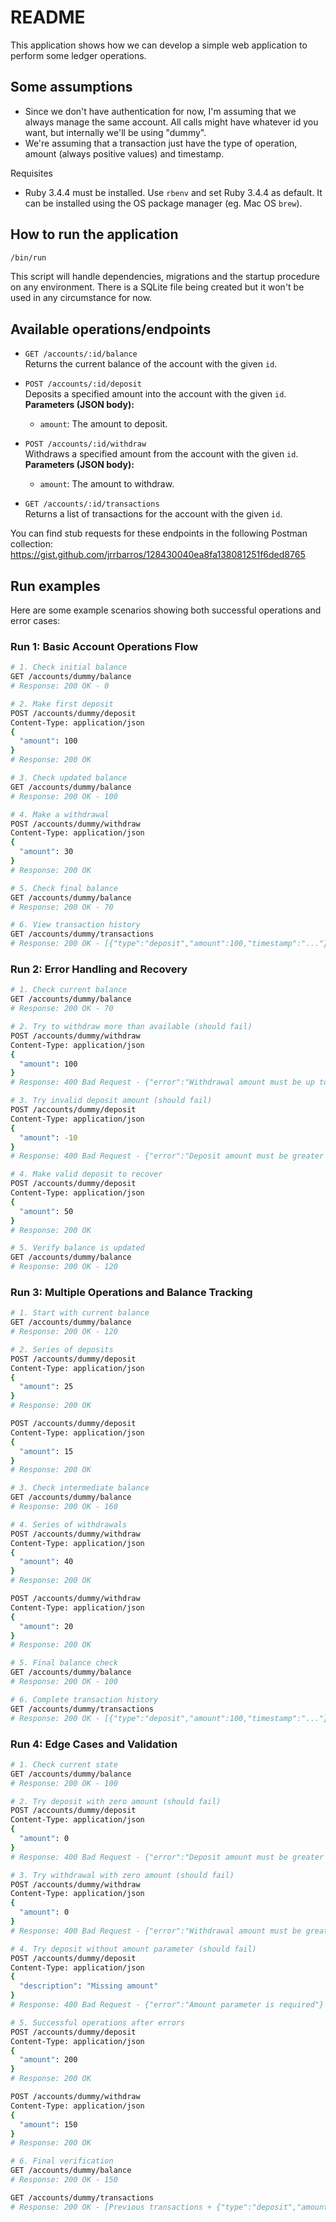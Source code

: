 # README

This application shows how we can develop a simple web application to perform some ledger operations.

## Some assumptions
- Since we don't have authentication for now, I'm assuming that we always manage the same account. All calls might have whatever id you want, but internally we'll be using "dummy".
- We're assuming that a transaction just have the type of operation, amount (always positive values) and timestamp.

Requisites
- Ruby 3.4.4 must be installed. Use ```rbenv``` and set Ruby 3.4.4 as default. It can be installed using the OS package manager (eg. Mac OS ```brew```).

## How to run the application
```bash
/bin/run
```

This script will handle dependencies, migrations and the startup procedure on any environment. There is a SQLite file being created but it won't be used in any circumstance for now.

## Available operations/endpoints
- `GET /accounts/:id/balance`  
  Returns the current balance of the account with the given `id`.

- `POST /accounts/:id/deposit`  
  Deposits a specified amount into the account with the given `id`.  
  **Parameters (JSON body):**  
    - `amount`: The amount to deposit.

- `POST /accounts/:id/withdraw`  
  Withdraws a specified amount from the account with the given `id`.  
  **Parameters (JSON body):**  
    - `amount`: The amount to withdraw.

- `GET /accounts/:id/transactions`  
  Returns a list of transactions for the account with the given `id`.

You can find stub requests for these endpoints in the following Postman collection:  
https://gist.github.com/jrrbarros/128430040ea8fa138081251f6ded8765

## Run examples

Here are some example scenarios showing both successful operations and error cases:

### Run 1: Basic Account Operations Flow
```bash
# 1. Check initial balance
GET /accounts/dummy/balance
# Response: 200 OK - 0

# 2. Make first deposit
POST /accounts/dummy/deposit
Content-Type: application/json
{
  "amount": 100
}
# Response: 200 OK

# 3. Check updated balance
GET /accounts/dummy/balance
# Response: 200 OK - 100

# 4. Make a withdrawal
POST /accounts/dummy/withdraw
Content-Type: application/json
{
  "amount": 30
}
# Response: 200 OK

# 5. Check final balance
GET /accounts/dummy/balance
# Response: 200 OK - 70

# 6. View transaction history
GET /accounts/dummy/transactions
# Response: 200 OK - [{"type":"deposit","amount":100,"timestamp":"..."},{"type":"withdrawal","amount":30,"timestamp":"..."}]
```

### Run 2: Error Handling and Recovery
```bash
# 1. Check current balance
GET /accounts/dummy/balance
# Response: 200 OK - 70

# 2. Try to withdraw more than available (should fail)
POST /accounts/dummy/withdraw
Content-Type: application/json
{
  "amount": 100
}
# Response: 400 Bad Request - {"error":"Withdrawal amount must be up to current balance"}

# 3. Try invalid deposit amount (should fail)
POST /accounts/dummy/deposit
Content-Type: application/json
{
  "amount": -10
}
# Response: 400 Bad Request - {"error":"Deposit amount must be greater than 0"}

# 4. Make valid deposit to recover
POST /accounts/dummy/deposit
Content-Type: application/json
{
  "amount": 50
}
# Response: 200 OK

# 5. Verify balance is updated
GET /accounts/dummy/balance
# Response: 200 OK - 120
```

### Run 3: Multiple Operations and Balance Tracking
```bash
# 1. Start with current balance
GET /accounts/dummy/balance
# Response: 200 OK - 120

# 2. Series of deposits
POST /accounts/dummy/deposit
Content-Type: application/json
{
  "amount": 25
}
# Response: 200 OK

POST /accounts/dummy/deposit
Content-Type: application/json
{
  "amount": 15
}
# Response: 200 OK

# 3. Check intermediate balance
GET /accounts/dummy/balance
# Response: 200 OK - 160

# 4. Series of withdrawals
POST /accounts/dummy/withdraw
Content-Type: application/json
{
  "amount": 40
}
# Response: 200 OK

POST /accounts/dummy/withdraw
Content-Type: application/json
{
  "amount": 20
}
# Response: 200 OK

# 5. Final balance check
GET /accounts/dummy/balance
# Response: 200 OK - 100

# 6. Complete transaction history
GET /accounts/dummy/transactions
# Response: 200 OK - [{"type":"deposit","amount":100,"timestamp":"..."},{"type":"withdrawal","amount":30,"timestamp":"..."},{"type":"deposit","amount":50,"timestamp":"..."},{"type":"deposit","amount":25,"timestamp":"..."},{"type":"deposit","amount":15,"timestamp":"..."},{"type":"withdrawal","amount":40,"timestamp":"..."},{"type":"withdrawal","amount":20,"timestamp":"..."}]
```

### Run 4: Edge Cases and Validation
```bash
# 1. Check current state
GET /accounts/dummy/balance
# Response: 200 OK - 100

# 2. Try deposit with zero amount (should fail)
POST /accounts/dummy/deposit
Content-Type: application/json
{
  "amount": 0
}
# Response: 400 Bad Request - {"error":"Deposit amount must be greater than 0"}

# 3. Try withdrawal with zero amount (should fail)
POST /accounts/dummy/withdraw
Content-Type: application/json
{
  "amount": 0
}
# Response: 400 Bad Request - {"error":"Withdrawal amount must be greater than 0"}

# 4. Try deposit without amount parameter (should fail)
POST /accounts/dummy/deposit
Content-Type: application/json
{
  "description": "Missing amount"
}
# Response: 400 Bad Request - {"error":"Amount parameter is required"}

# 5. Successful operations after errors
POST /accounts/dummy/deposit
Content-Type: application/json
{
  "amount": 200
}
# Response: 200 OK

POST /accounts/dummy/withdraw
Content-Type: application/json
{
  "amount": 150
}
# Response: 200 OK

# 6. Final verification
GET /accounts/dummy/balance
# Response: 200 OK - 150

GET /accounts/dummy/transactions
# Response: 200 OK - [Previous transactions + {"type":"deposit","amount":200,"timestamp":"..."},{"type":"withdrawal","amount":150,"timestamp":"..."}]
```